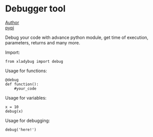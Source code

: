 # Debugger tool
[Author](https://twitter.com/itsrishub)
<br>
[pypi](https://pypi.org/project/xladybug/)

Debug your code with advance python module, get time of execution, parameters, returns and many more.

Import:
```
from xladybug import debug
```

Usage for functions:
```
@debug
def function():
    #your_code
```

Usage for variables:
```
x = 10
debug(x)
```

Usage for debugging:
```
debug('here!')
```
